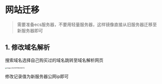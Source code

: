 # 网站迁移

> 需要准备ecs服务器，不要用轻量服务器，这样镜像直接从旧服务器迁移至新服务器即可

## 1. 修改域名解析

搜索域名选择自己购买过的域名跳转至域名解析网页

<img src="https://image.sybblogs.fun/img-common/202310111854574.png" alt="image-20231011185446172" style="zoom: 33%;" />

修改记录值为新服务器公网ip即可